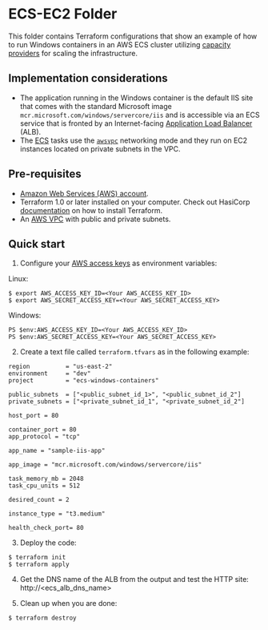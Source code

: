 # ECS-EC2 Folder

This folder contains Terraform configurations that show an example of how to run Windows containers in an AWS ECS cluster utilizing [capacity providers](https://docs.aws.amazon.com/AmazonECS/latest/developerguide/cluster-capacity-providers.html) for scaling the infrastructure.

## Implementation considerations
* The application running in the Windows container is the default IIS site that comes with the standard Microsoft image ```mcr.microsoft.com/windows/servercore/iis``` and is accessible via an ECS service that is fronted by an Internet-facing [Application Load Balancer](https://docs.aws.amazon.com/elasticloadbalancing/latest/application/introduction.html) (ALB). 
* The [ECS](https://docs.aws.amazon.com/AmazonECS/latest/developerguide/Welcome.html) tasks use the [```awsvpc```](https://docs.aws.amazon.com/AmazonECS/latest/developerguide/task-networking-awsvpc.html) networking mode and they run on EC2 instances located on private subnets in the VPC.

## Pre-requisites

* [Amazon Web Services (AWS) account](http://aws.amazon.com/).
* Terraform 1.0 or later installed on your computer. Check out HasiCorp [documentation](https://learn.hashicorp.com/terraform/azure/install) on how to install Terraform.
* An [AWS VPC](https://docs.aws.amazon.com/vpc/latest/userguide/what-is-amazon-vpc.html) with public and private subnets. 

## Quick start

1. Configure your [AWS access 
keys](http://docs.aws.amazon.com/general/latest/gr/aws-sec-cred-types.html#access-keys-and-secret-access-keys) as 
environment variables:

Linux:
```
$ export AWS_ACCESS_KEY_ID=<Your AWS_ACCESS_KEY_ID>
$ export AWS_SECRET_ACCESS_KEY=<Your AWS_SECRET_ACCESS_KEY>
```

Windows:
```
PS $env:AWS_ACCESS_KEY_ID=<Your AWS_ACCESS_KEY_ID>
PS $env:AWS_SECRET_ACCESS_KEY=<Your AWS_SECRET_ACCESS_KEY>
```

2. Create a text file called ```terraform.tfvars``` as in the following example:

```
region          = "us-east-2"
environment     = "dev"
project         = "ecs-windows-containers"

public_subnets  = ["<public_subnet_id_1>", "<public_subnet_id_2"]
private_subnets = ["<private_subnet_id_1", "<private_subnet_id_2"]

host_port = 80

container_port = 80
app_protocol = "tcp"

app_name = "sample-iis-app"

app_image = "mcr.microsoft.com/windows/servercore/iis"

task_memory_mb = 2048
task_cpu_units = 512

desired_count = 2 

instance_type = "t3.medium"

health_check_port= 80
```

3. Deploy the code:

```
$ terraform init
$ terraform apply
```

4. Get the DNS name of the ALB from the output and test the HTTP site:
http://<ecs_alb_dns_name>

5. Clean up when you are done:

```
$ terraform destroy
```
